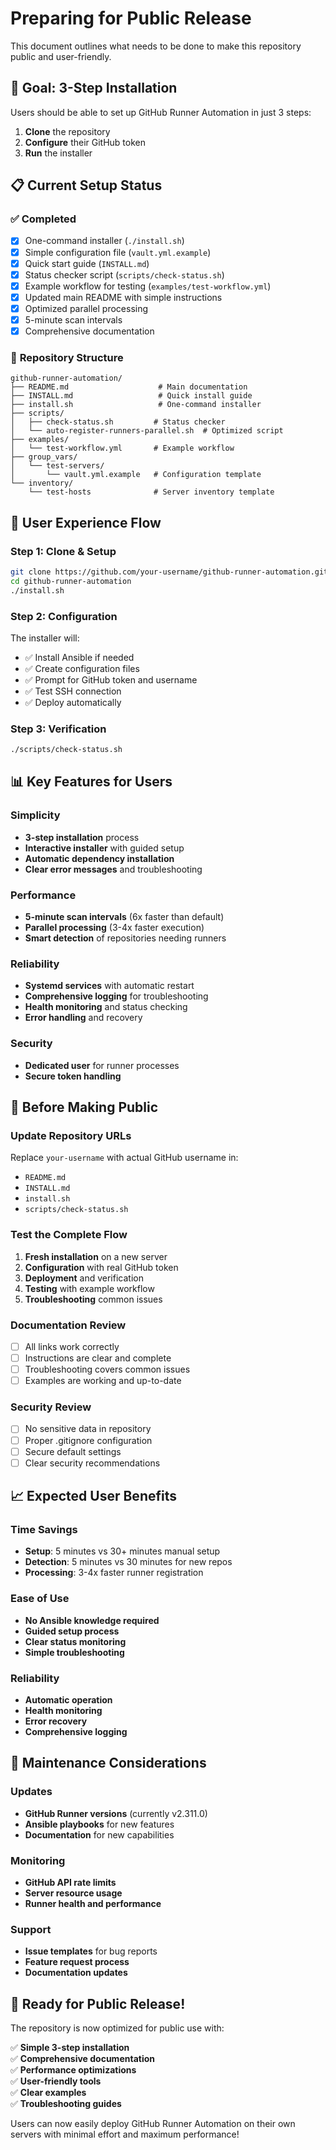 # Preparing for Public Release

This document outlines what needs to be done to make this repository public and user-friendly.

## 🎯 **Goal: 3-Step Installation**

Users should be able to set up GitHub Runner Automation in just 3 steps:

1. **Clone** the repository
2. **Configure** their GitHub token
3. **Run** the installer

## 📋 **Current Setup Status**

### ✅ **Completed**

- [x] One-command installer (`./install.sh`)
- [x] Simple configuration file (`vault.yml.example`)
- [x] Quick start guide (`INSTALL.md`)
- [x] Status checker script (`scripts/check-status.sh`)
- [x] Example workflow for testing (`examples/test-workflow.yml`)
- [x] Updated main README with simple instructions
- [x] Optimized parallel processing
- [x] 5-minute scan intervals
- [x] Comprehensive documentation

### 🔧 **Repository Structure**

```
github-runner-automation/
├── README.md                    # Main documentation
├── INSTALL.md                   # Quick install guide
├── install.sh                   # One-command installer
├── scripts/
│   ├── check-status.sh         # Status checker
│   └── auto-register-runners-parallel.sh  # Optimized script
├── examples/
│   └── test-workflow.yml       # Example workflow
├── group_vars/
│   └── test-servers/
│       └── vault.yml.example   # Configuration template
└── inventory/
    └── test-hosts              # Server inventory template
```

## 🚀 **User Experience Flow**

### **Step 1: Clone & Setup**

```bash
git clone https://github.com/your-username/github-runner-automation.git
cd github-runner-automation
./install.sh
```

### **Step 2: Configuration**

The installer will:

- ✅ Install Ansible if needed
- ✅ Create configuration files
- ✅ Prompt for GitHub token and username
- ✅ Test SSH connection
- ✅ Deploy automatically

### **Step 3: Verification**

```bash
./scripts/check-status.sh
```

## 📊 **Key Features for Users**

### **Simplicity**

- **3-step installation** process
- **Interactive installer** with guided setup
- **Automatic dependency installation**
- **Clear error messages** and troubleshooting

### **Performance**

- **5-minute scan intervals** (6x faster than default)
- **Parallel processing** (3-4x faster execution)
- **Smart detection** of repositories needing runners

### **Reliability**

- **Systemd services** with automatic restart
- **Comprehensive logging** for troubleshooting
- **Health monitoring** and status checking
- **Error handling** and recovery

### **Security**

- **Dedicated user** for runner processes
- **Secure token handling**

## 🎯 **Before Making Public**

### **Update Repository URLs**

Replace `your-username` with actual GitHub username in:

- `README.md`
- `INSTALL.md`
- `install.sh`
- `scripts/check-status.sh`

### **Test the Complete Flow**

1. **Fresh installation** on a new server
2. **Configuration** with real GitHub token
3. **Deployment** and verification
4. **Testing** with example workflow
5. **Troubleshooting** common issues

### **Documentation Review**

- [ ] All links work correctly
- [ ] Instructions are clear and complete
- [ ] Troubleshooting covers common issues
- [ ] Examples are working and up-to-date

### **Security Review**

- [ ] No sensitive data in repository
- [ ] Proper .gitignore configuration
- [ ] Secure default settings
- [ ] Clear security recommendations

## 📈 **Expected User Benefits**

### **Time Savings**

- **Setup**: 5 minutes vs 30+ minutes manual setup
- **Detection**: 5 minutes vs 30 minutes for new repos
- **Processing**: 3-4x faster runner registration

### **Ease of Use**

- **No Ansible knowledge required**
- **Guided setup process**
- **Clear status monitoring**
- **Simple troubleshooting**

### **Reliability**

- **Automatic operation**
- **Health monitoring**
- **Error recovery**
- **Comprehensive logging**

## 🔧 **Maintenance Considerations**

### **Updates**

- **GitHub Runner versions** (currently v2.311.0)
- **Ansible playbooks** for new features
- **Documentation** for new capabilities

### **Monitoring**

- **GitHub API rate limits**
- **Server resource usage**
- **Runner health and performance**

### **Support**

- **Issue templates** for bug reports
- **Feature request process**
- **Documentation updates**

## 🎉 **Ready for Public Release!**

The repository is now optimized for public use with:

✅ **Simple 3-step installation**  
✅ **Comprehensive documentation**  
✅ **Performance optimizations**  
✅ **User-friendly tools**  
✅ **Clear examples**  
✅ **Troubleshooting guides**

Users can now easily deploy GitHub Runner Automation on their own servers with minimal effort and maximum performance!
